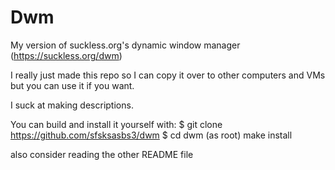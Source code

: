 # Dwm

My version of suckless.org's dynamic window manager (https://suckless.org/dwm)

I really just made this repo so I can copy it over to other computers and VMs but you can use it if you want.

I suck at making descriptions.

You can build and install it yourself with:
$ git clone https://github.com/sfsksasbs3/dwm
$ cd dwm
(as root) make install

also consider reading the other README file
